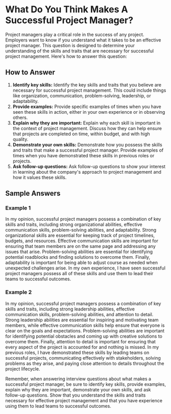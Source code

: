 What Do You Think Makes A Successful Project Manager?
==========================================================================

Project managers play a critical role in the success of any project. Employers want to know if you understand what it takes to be an effective project manager. This question is designed to determine your understanding of the skills and traits that are necessary for successful project management. Here's how to answer this question:

How to Answer
-------------

1. **Identify key skills:** Identify the key skills and traits that you believe are necessary for successful project management. This could include things like organization, communication, problem-solving, leadership, or adaptability.
2. **Provide examples:** Provide specific examples of times when you have seen these skills in action, either in your own experience or in observing others.
3. **Explain why they are important:** Explain why each skill is important in the context of project management. Discuss how they can help ensure that projects are completed on time, within budget, and with high quality.
4. **Demonstrate your own skills:** Demonstrate how you possess the skills and traits that make a successful project manager. Provide examples of times when you have demonstrated these skills in previous roles or projects.
5. **Ask follow-up questions:** Ask follow-up questions to show your interest in learning about the company's approach to project management and how it values these skills.

Sample Answers
--------------

### Example 1

In my opinion, successful project managers possess a combination of key skills and traits, including strong organizational abilities, effective communication skills, problem-solving abilities, and adaptability. Strong organizational skills are essential for keeping track of project timelines, budgets, and resources. Effective communication skills are important for ensuring that team members are on the same page and addressing any issues that arise. Problem-solving abilities are essential for identifying potential roadblocks and finding solutions to overcome them. Finally, adaptability is important for being able to adjust course as needed when unexpected challenges arise. In my own experience, I have seen successful project managers possess all of these skills and use them to lead their teams to successful outcomes.

### Example 2

In my opinion, successful project managers possess a combination of key skills and traits, including strong leadership abilities, effective communication skills, problem-solving abilities, and attention to detail. Strong leadership abilities are essential for inspiring and motivating team members, while effective communication skills help ensure that everyone is clear on the goals and expectations. Problem-solving abilities are important for identifying potential obstacles and coming up with creative solutions to overcome them. Finally, attention to detail is important for ensuring that every aspect of the project is accounted for and nothing is missed. In my previous roles, I have demonstrated these skills by leading teams on successful projects, communicating effectively with stakeholders, solving problems as they arise, and paying close attention to details throughout the project lifecycle.

Remember, when answering interview questions about what makes a successful project manager, be sure to identify key skills, provide examples, explain why they are important, demonstrate your own skills, and ask follow-up questions. Show that you understand the skills and traits necessary for effective project management and that you have experience using them to lead teams to successful outcomes.
